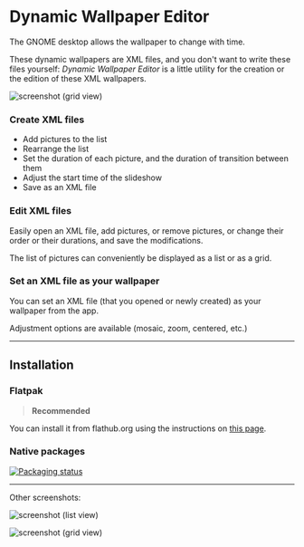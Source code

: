 # Dynamic Wallpaper Editor

The GNOME desktop allows the wallpaper to change with time.

These dynamic wallpapers are XML files, and you don't want to write these files
yourself: *Dynamic Wallpaper Editor* is a little utility for the creation or the
edition of these XML wallpapers.

![screenshot (grid view)](https://raw.githubusercontent.com/maoschanz/dynamic-wallpaper-editor/master/help/C/figures/screenshot_grid.png)

### Create XML files

- Add pictures to the list
- Rearrange the list
- Set the duration of each picture, and the duration of transition between them
- Adjust the start time of the slideshow
- Save as an XML file

### Edit XML files

Easily open an XML file, add pictures, or remove pictures, or change their order
or their durations, and save the modifications.

The list of pictures can conveniently be displayed as a list or as a grid.

### Set an XML file as your wallpaper

You can set an XML file (that you opened or newly created) as your wallpaper
from the app.

Adjustment options are available (mosaic, zoom, centered, etc.)

----

## Installation

### Flatpak

>**Recommended**

You can install it from flathub.org using the instructions on [this page](https://flathub.org/apps/details/com.github.maoschanz.DynamicWallpaperEditor).

### Native packages

[![Packaging status](https://repology.org/badge/vertical-allrepos/dynamic-wallpaper-editor.svg)](https://repology.org/project/dynamic-wallpaper-editor/versions)

----

Other screenshots:

![screenshot (list view)](https://raw.githubusercontent.com/maoschanz/dynamic-wallpaper-editor/master/help/C/figures/screenshot_list.png)

![screenshot (grid view)](https://raw.githubusercontent.com/maoschanz/dynamic-wallpaper-editor/master/help/C/figures/screenshot_grid_popover.png)


